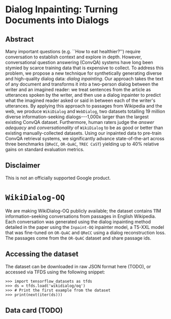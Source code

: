 # Dialog Inpainting: Turning Documents into Dialogs

## Abstract
Many important questions (e.g. ``How to eat healthier?'') require conversation to establish context and explore in depth.
However, conversational question answering (ConvQA) systems have long been stymied by scarce training data that is expensive to collect.
To address this problem, we propose a new technique for synthetically generating diverse and high-quality dialog data: *dialog inpainting*.
Our approach takes the text of any document and transforms it into a two-person dialog between the writer and an imagined reader:
we treat sentences from the article as utterances spoken by the writer, and then use a dialog inpainter to predict what the imagined reader asked or said in between each of the writer's utterances.
By applying this approach to passages from Wikipedia and the web, we produce `WikiDialog` and `WebDialog`, two datasets totalling 19 million diverse information-seeking dialogs---1,000x larger than the largest existing ConvQA dataset.
Furthermore, human raters judge the *answer adequacy* and *conversationality* of `WikiDialog` to be as good or better than existing manually-collected datasets.
Using our inpainted data to pre-train ConvQA retrieval systems, we significantly advance state-of-the-art across three benchmarks (`QReCC`, `OR-QuAC`, `TREC CaST`) yielding up to 40\% relative gains on standard evaluation metrics.

## Disclaimer
This is not an officially supported Google product.

# `WikiDialog-OQ`

We are making WikiDialog-OQ publicly available; the dataset contains 11M information-seeking conversations from passages in English Wikipedia. Each conversation was generated using the dialog inpainting method detailed in the paper using the `Inpaint-OQ` inpainter model, a T5-XXL model that was fine-tuned on `OR-QuAC` and `QReCC` using a dialog reconstruction loss. The passages come from the `OR-QuAC` dataset and share passage ids.

## Accessing the dataset

The dataset can be downloaded in raw JSON format here (TODO), or accessed via TFDS using the following snippet:

```
>>> import tensorflow_datasets as tfds
>>> ds = tfds.load('wikidialog/oq')
>>> # Print the first example from the dataset
>>> print(next(iter(ds)))
```

## Data card (TODO)

